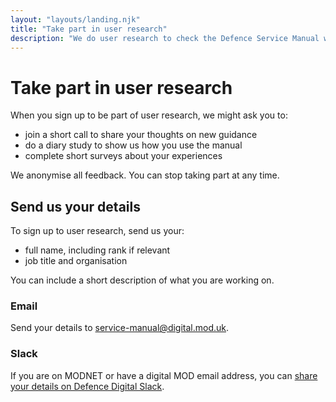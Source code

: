```yaml
---
layout: "layouts/landing.njk"
title: "Take part in user research"
description: "We do user research to check the Defence Service Manual works for everyone in Defence. If you work in Defence, find out how to take part."
---
```


# Take part in user research

When you sign up to be part of user research, we might ask you to:

- join a short call to share your thoughts on new guidance
- do a diary study to show us how you use the manual
- complete short surveys about your experiences

We anonymise all feedback. You can stop taking part at any time. 

## Send us your details

To sign up to user research, send us your:

- full name, including rank if relevant
- job title and organisation

You can include a short description of what you are working on.

### Email

Send your details to [service-manual@digital.mod.uk](mailto:service-manual@digital.mod.uk?subject=Sign%20up%20to%20user%20research).

### Slack

If you are on MODNET or have a digital MOD email address, you can [share your details on Defence Digital Slack](https://defencedigital.slack.com/archives/C03L6486PBN/).
